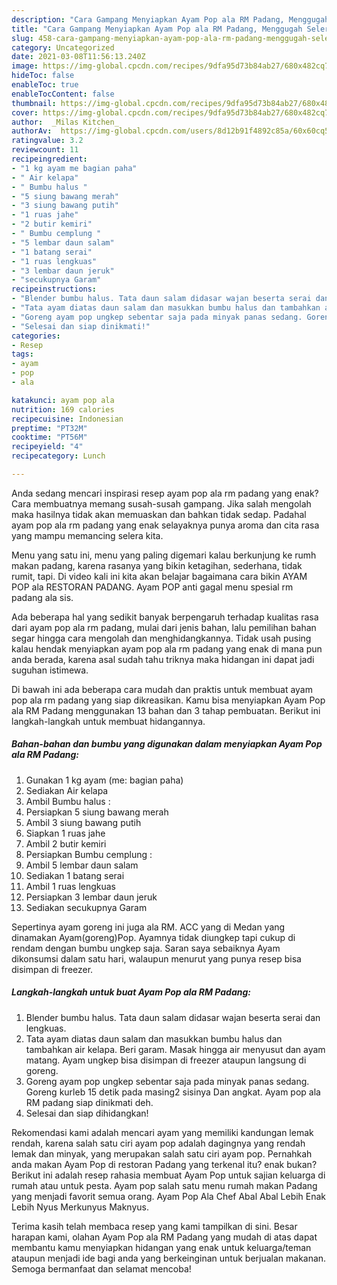 ```yaml
---
description: "Cara Gampang Menyiapkan Ayam Pop ala RM Padang, Menggugah Selera"
title: "Cara Gampang Menyiapkan Ayam Pop ala RM Padang, Menggugah Selera"
slug: 458-cara-gampang-menyiapkan-ayam-pop-ala-rm-padang-menggugah-selera
category: Uncategorized
date: 2021-03-08T11:56:13.240Z
image: https://img-global.cpcdn.com/recipes/9dfa95d73b84ab27/680x482cq70/ayam-pop-ala-rm-padang-foto-resep-utama.jpg
hideToc: false
enableToc: true
enableTocContent: false
thumbnail: https://img-global.cpcdn.com/recipes/9dfa95d73b84ab27/680x482cq70/ayam-pop-ala-rm-padang-foto-resep-utama.jpg
cover: https://img-global.cpcdn.com/recipes/9dfa95d73b84ab27/680x482cq70/ayam-pop-ala-rm-padang-foto-resep-utama.jpg
author:  _Milas Kitchen_
authorAv:  https://img-global.cpcdn.com/users/8d12b91f4892c85a/60x60cq50/avatar.jpg
ratingvalue: 3.2
reviewcount: 11
recipeingredient:
- "1 kg ayam me bagian paha"
- " Air kelapa"
- " Bumbu halus "
- "5 siung bawang merah"
- "3 siung bawang putih"
- "1 ruas jahe"
- "2 butir kemiri"
- " Bumbu cemplung "
- "5 lembar daun salam"
- "1 batang serai"
- "1 ruas lengkuas"
- "3 lembar daun jeruk"
- "secukupnya Garam"
recipeinstructions:
- "Blender bumbu halus. Tata daun salam didasar wajan beserta serai dan lengkuas."
- "Tata ayam diatas daun salam dan masukkan bumbu halus dan tambahkan air kelapa. Beri garam. Masak hingga air menyusut dan ayam matang. Ayam ungkep bisa disimpan di freezer ataupun langsung di goreng."
- "Goreng ayam pop ungkep sebentar saja pada minyak panas sedang. Goreng kurleb 15 detik pada masing2 sisinya Dan angkat. Ayam pop ala RM padang siap dinikmati deh."
- "Selesai dan siap dinikmati!"
categories:
- Resep
tags:
- ayam
- pop
- ala

katakunci: ayam pop ala 
nutrition: 169 calories
recipecuisine: Indonesian
preptime: "PT32M"
cooktime: "PT56M"
recipeyield: "4"
recipecategory: Lunch

---
```



Anda sedang mencari inspirasi resep ayam pop ala rm padang yang enak? Cara membuatnya memang susah-susah gampang. Jika salah mengolah maka hasilnya tidak akan memuaskan dan bahkan tidak sedap. Padahal ayam pop ala rm padang yang enak selayaknya punya aroma dan cita rasa yang mampu memancing selera kita.


Menu yang satu ini, menu yang paling digemari kalau berkunjung ke rumh makan padang, karena rasanya yang bikin ketagihan, sederhana, tidak rumit, tapi. Di video kali ini kita akan belajar bagaimana cara bikin AYAM POP ala RESTORAN PADANG. Ayam POP anti gagal menu spesial rm padang ala sis.

Ada beberapa hal yang sedikit banyak berpengaruh terhadap kualitas rasa dari ayam pop ala rm padang, mulai dari jenis bahan, lalu pemilihan bahan segar hingga cara mengolah dan menghidangkannya. Tidak usah pusing kalau hendak menyiapkan ayam pop ala rm padang yang enak di mana pun anda berada, karena asal sudah tahu triknya maka hidangan ini dapat jadi suguhan istimewa.


Di bawah ini ada beberapa cara mudah dan praktis untuk membuat ayam pop ala rm padang yang siap dikreasikan. Kamu bisa menyiapkan Ayam Pop ala RM Padang menggunakan 13 bahan dan 3 tahap pembuatan. Berikut ini langkah-langkah untuk membuat hidangannya.

<!--inarticleads1-->

##### Bahan-bahan dan bumbu yang digunakan dalam menyiapkan Ayam Pop ala RM Padang:

1. Gunakan 1 kg ayam (me: bagian paha)
1. Sediakan  Air kelapa
1. Ambil  Bumbu halus :
1. Persiapkan 5 siung bawang merah
1. Ambil 3 siung bawang putih
1. Siapkan 1 ruas jahe
1. Ambil 2 butir kemiri
1. Persiapkan  Bumbu cemplung :
1. Ambil 5 lembar daun salam
1. Sediakan 1 batang serai
1. Ambil 1 ruas lengkuas
1. Persiapkan 3 lembar daun jeruk
1. Sediakan secukupnya Garam


Sepertinya ayam goreng ini juga ala RM. ACC yang di Medan yang dinamakan Ayam(goreng)Pop. Ayamnya tidak diungkep tapi cukup di rendam dengan bumbu ungkep saja. Saran saya sebaiknya Ayam dikonsumsi dalam satu hari, walaupun menurut yang punya resep bisa disimpan di freezer. 

<!--inarticleads2-->

##### Langkah-langkah untuk buat Ayam Pop ala RM Padang:

1. Blender bumbu halus. Tata daun salam didasar wajan beserta serai dan lengkuas.
1. Tata ayam diatas daun salam dan masukkan bumbu halus dan tambahkan air kelapa. Beri garam. Masak hingga air menyusut dan ayam matang. Ayam ungkep bisa disimpan di freezer ataupun langsung di goreng.
1. Goreng ayam pop ungkep sebentar saja pada minyak panas sedang. Goreng kurleb 15 detik pada masing2 sisinya Dan angkat. Ayam pop ala RM padang siap dinikmati deh.
1. Selesai dan siap dihidangkan!

Rekomendasi kami adalah mencari ayam yang memiliki kandungan lemak rendah, karena salah satu ciri ayam pop adalah dagingnya yang rendah lemak dan minyak, yang merupakan salah satu ciri ayam pop. Pernahkah anda makan Ayam Pop di restoran Padang yang terkenal itu? enak bukan? Berikut ini adalah resep rahasia membuat Ayam Pop untuk sajian keluarga di rumah atau untuk pesta. Ayam pop salah satu menu rumah makan Padang yang menjadi favorit semua orang. Ayam Pop Ala Chef Abal Abal Lebih Enak Lebih Nyus Merkunyus Maknyus. 

Terima kasih telah membaca resep yang kami tampilkan di sini. Besar harapan kami, olahan Ayam Pop ala RM Padang yang mudah di atas dapat membantu kamu menyiapkan hidangan yang enak untuk keluarga/teman ataupun menjadi ide bagi anda yang berkeinginan untuk berjualan makanan. Semoga bermanfaat dan selamat mencoba!
